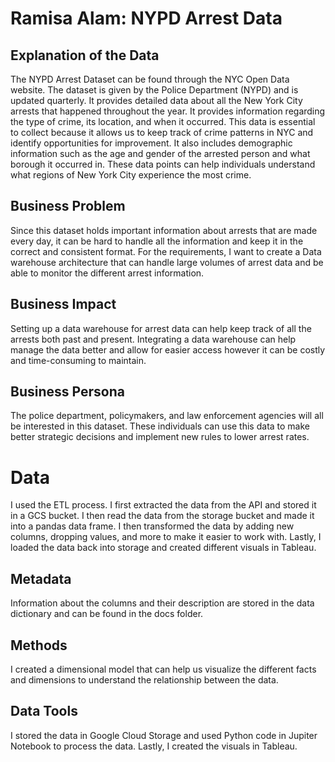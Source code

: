 # Ramisa Alam: NYPD Arrest Data

## Explanation of the Data
The NYPD Arrest Dataset can be found through the NYC Open Data website. The dataset is given by the Police Department (NYPD) and is updated quarterly. It provides detailed data about all the New York City arrests that happened throughout the year. It provides information regarding the type of crime, its location, and when it occurred. This data is essential to collect because it allows us to keep track of crime patterns in NYC and identify opportunities for improvement. It also includes demographic information such as the age and gender of the arrested person and what borough it occurred in. These data points can help individuals understand what regions of New York City experience the most crime. 

## Business Problem
Since this dataset holds important information about arrests that are made every day, it can be hard to handle all the information and keep it in the correct and consistent format. For the requirements, I want to create a Data warehouse architecture that can handle large volumes of arrest data and be able to monitor the different arrest information. 

## Business Impact 
Setting up a data warehouse for arrest data can help keep track of all the arrests both past and present. Integrating a data warehouse can help manage the data better and allow for easier access however it can be costly and time-consuming to maintain. 

## Business Persona
The police department, policymakers, and law enforcement agencies will all be interested in this dataset. These individuals can use this data to make better strategic decisions and implement new rules to lower arrest rates.

# Data 
I used the ETL process. I first extracted the data from the API and stored it in a GCS bucket. I then read the data from the storage bucket and made it into a pandas data frame. I then transformed the data by adding new columns, dropping values, and more to make it easier to work with. Lastly, I loaded the data back into storage and created different visuals in Tableau. 

## Metadata
Information about the columns and their description are stored in the data dictionary and can be found in the docs folder. 

## Methods
I created a dimensional model that can help us visualize the different facts and dimensions to understand the relationship between the data. 

## Data Tools 
I stored the data in Google Cloud Storage and used Python code in Jupiter Notebook to process the data. Lastly, I created the visuals in Tableau. 


